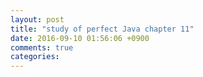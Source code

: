 ```yaml
---
layout: post
title: "study of perfect Java chapter 11"
date: 2016-09-10 01:56:06 +0900
comments: true
categories: 
---
```

